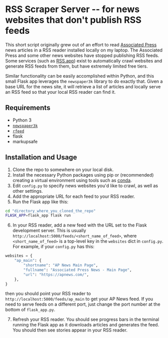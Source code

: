 # RSS Scraper Server -- for news websites that don't publish RSS feeds

This short script originally grew out of an effort to read [Associated Press](https://apnews.com/) news articles in a RSS reader installed locally on my laptop. The Associated Press and some other news websites have stopped publishing RSS feeds. Some services (such as [RSS.app](https://rss.app/)) exist to automatically crawl websites and generate RSS feeds from them, but have extremely limited free tiers.

Similar functionality can be easily accomplished within Python, and this small Flask app leverages the `newspaper3k` library to do exactly that. Given a base URL for the news site, it will retrieve a list of articles and locally serve an RSS feed so that your local RSS reader can find it.

## Requirements

- Python 3
- [`newspaper3k`](https://anaconda.org/conda-forge/newspaper3k)
- [`rfeed`](https://pypi.org/project/rfeed/)
- flask
- markupsafe

## Installation and Usage

1. Clone the repo to somewhere on your local disk.
2. Install the necessary Python packages using pip or (recommended) creating a virtual environment using tools such as [conda](https://docs.conda.io/en/latest/).
3. Edit `config.py` to specify news websites you'd like to crawl, as well as other settings.
4. Add the appropriate URL for each feed to your RSS reader.
5. Run the Flask app like this:

```bash
cd "directory_where_you_cloned_the_repo"
FLASK_APP=flask_app flask run 
```

6. In your RSS reader, add a new feed with the URL set to the Flask development server. This is usually `http://localhost:5000/feeds/<short_name_of_feed>`, where `<short_name_of_feed>` is a top-level key in the `websites` dict in `config.py`. For example, if your `config.py` has this:

```python
websites = {
    "ap_main": {
        "shortname": "AP News Main Page",
        "fullname": "Associated Press News - Main Page",
        "url": "https://apnews.com/",
    },
}
```

then you should point your RSS reader to `http://localhost:5000/feeds/ap_main` to get your AP News feed. If you need to serve feeds on a different port, just change the port number at the bottom of `flask_app.py`.

7. Refresh your RSS reader. You should see progress bars in the terminal running the Flask app as it downloads articles and generates the feed. You should then see stories appear in your RSS reader.
